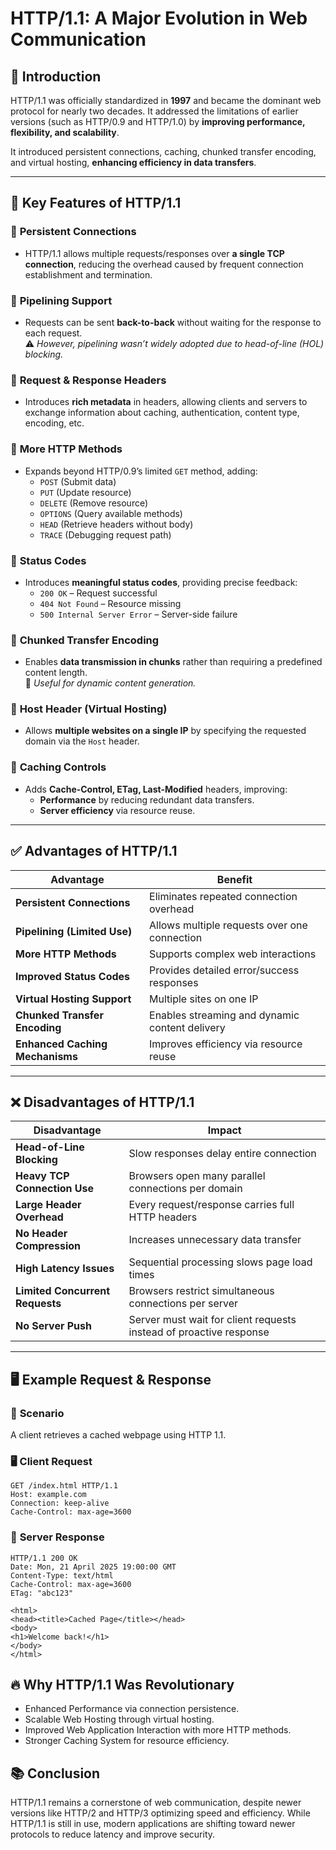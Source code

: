 # **HTTP/1.1: A Major Evolution in Web Communication**

## 📌 Introduction
HTTP/1.1 was officially standardized in **1997** and became the dominant web protocol for nearly two decades. It addressed the limitations of earlier versions (such as HTTP/0.9 and HTTP/1.0) by **improving performance, flexibility, and scalability**.

It introduced persistent connections, caching, chunked transfer encoding, and virtual hosting, **enhancing efficiency in data transfers**.

---

## 🔑 **Key Features of HTTP/1.1**

### 🔹 **Persistent Connections**
- HTTP/1.1 allows multiple requests/responses over **a single TCP connection**, reducing the overhead caused by frequent connection establishment and termination.

### 🔹 **Pipelining Support**
- Requests can be sent **back-to-back** without waiting for the response to each request.  
⚠️ *However, pipelining wasn’t widely adopted due to head-of-line (HOL) blocking.*

### 🔹 **Request & Response Headers**
- Introduces **rich metadata** in headers, allowing clients and servers to exchange information about caching, authentication, content type, encoding, etc.

### 🔹 **More HTTP Methods**
- Expands beyond HTTP/0.9’s limited `GET` method, adding:
  - `POST` (Submit data)
  - `PUT` (Update resource)
  - `DELETE` (Remove resource)
  - `OPTIONS` (Query available methods)
  - `HEAD` (Retrieve headers without body)
  - `TRACE` (Debugging request path)

### 🔹 **Status Codes**
- Introduces **meaningful status codes**, providing precise feedback:
  - `200 OK` – Request successful
  - `404 Not Found` – Resource missing
  - `500 Internal Server Error` – Server-side failure

### 🔹 **Chunked Transfer Encoding**
- Enables **data transmission in chunks** rather than requiring a predefined content length.  
🔹 *Useful for dynamic content generation.*

### 🔹 **Host Header (Virtual Hosting)**
- Allows **multiple websites on a single IP** by specifying the requested domain via the `Host` header.

### 🔹 **Caching Controls**
- Adds **Cache-Control, ETag, Last-Modified** headers, improving:
  - **Performance** by reducing redundant data transfers.
  - **Server efficiency** via resource reuse.

---

## ✅ **Advantages of HTTP/1.1**

| Advantage | Benefit |
|-----------|---------|
| **Persistent Connections** | Eliminates repeated connection overhead |
| **Pipelining (Limited Use)** | Allows multiple requests over one connection |
| **More HTTP Methods** | Supports complex web interactions |
| **Improved Status Codes** | Provides detailed error/success responses |
| **Virtual Hosting Support** | Multiple sites on one IP |
| **Chunked Transfer Encoding** | Enables streaming and dynamic content delivery |
| **Enhanced Caching Mechanisms** | Improves efficiency via resource reuse |

---

## ❌ **Disadvantages of HTTP/1.1**

| Disadvantage | Impact |
|--------------|--------|
| **Head-of-Line Blocking** | Slow responses delay entire connection |
| **Heavy TCP Connection Use** | Browsers open many parallel connections per domain |
| **Large Header Overhead** | Every request/response carries full HTTP headers |
| **No Header Compression** | Increases unnecessary data transfer |
| **High Latency Issues** | Sequential processing slows page load times |
| **Limited Concurrent Requests** | Browsers restrict simultaneous connections per server |
| **No Server Push** | Server must wait for client requests instead of proactive response |

---

## 🖥️ **Example Request & Response**

### 📌 **Scenario**
A client retrieves a cached webpage using HTTP 1.1.

### 🖥️ **Client Request**
```http
GET /index.html HTTP/1.1
Host: example.com
Connection: keep-alive
Cache-Control: max-age=3600
```


### 📡 **Server Response**
```http
HTTP/1.1 200 OK
Date: Mon, 21 April 2025 19:00:00 GMT
Content-Type: text/html
Cache-Control: max-age=3600
ETag: "abc123"

<html>
<head><title>Cached Page</title></head>
<body>
<h1>Welcome back!</h1>
</body>
</html>
```

## 🔥 Why HTTP/1.1 Was Revolutionary
- Enhanced Performance via connection persistence.
- Scalable Web Hosting through virtual hosting.
- Improved Web Application Interaction with more HTTP methods.
- Stronger Caching System for resource efficiency.


## 📚 Conclusion

HTTP/1.1 remains a cornerstone of web communication, despite newer versions like HTTP/2 and HTTP/3 optimizing speed and efficiency. While HTTP/1.1 is still in use, modern applications are shifting toward newer protocols to reduce latency and improve security.
